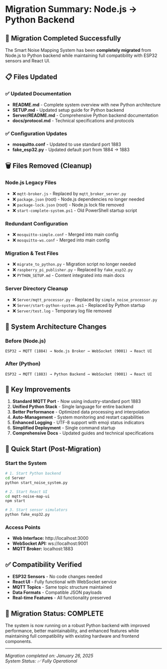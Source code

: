 # Migration Summary: Node.js → Python Backend

## 🎯 Migration Completed Successfully

The Smart Noise Mapping System has been **completely migrated** from Node.js to Python backend while maintaining full compatibility with ESP32 sensors and React UI.

## 📋 Files Updated

### ✅ Updated Documentation
- **README.md** - Complete system overview with new Python architecture
- **SETUP.md** - Updated setup guide for Python backend
- **Server/README.md** - Comprehensive Python backend documentation  
- **docs/protocol.md** - Technical specifications and protocols

### ✅ Configuration Updates
- **mosquitto.conf** - Updated to use standard port 1883
- **fake_esp32.py** - Updated default port from 1884 → 1883

## 🗑️ Files Removed (Cleanup)

### Node.js Legacy Files
- ❌ `mqtt-broker.js` - Replaced by `mqtt_broker_server.py`
- ❌ `package.json` (root) - Node.js dependencies no longer needed
- ❌ `package-lock.json` (root) - Node.js lock file removed
- ❌ `start-complete-system.ps1` - Old PowerShell startup script

### Redundant Configuration
- ❌ `mosquitto-simple.conf` - Merged into main config
- ❌ `mosquitto-ws.conf` - Merged into main config  

### Migration & Test Files
- ❌ `migrate_to_python.py` - Migration script no longer needed
- ❌ `raspberry_pi_publisher.py` - Replaced by `fake_esp32.py`
- ❌ `PYTHON_SETUP.md` - Content integrated into main docs

### Server Directory Cleanup  
- ❌ `Server/mqtt_processor.py` - Replaced by `simple_noise_processor.py`
- ❌ `Server/start-python-system.ps1` - Replaced by Python startup
- ❌ `Server/test.log` - Temporary log file removed

## 🔧 System Architecture Changes

### Before (Node.js)
```
ESP32 → MQTT (1884) → Node.js Broker → WebSocket (9001) → React UI
```

### After (Python) 
```
ESP32 → MQTT (1883) → Python Backend → WebSocket (9001) → React UI
```

## 🚀 Key Improvements

1. **Standard MQTT Port** - Now using industry-standard port 1883
2. **Unified Python Stack** - Single language for entire backend
3. **Better Performance** - Optimized data processing and interpolation
4. **Auto-Management** - System monitoring and restart capabilities
5. **Enhanced Logging** - UTF-8 support with emoji status indicators
6. **Simplified Deployment** - Single command startup
7. **Comprehensive Docs** - Updated guides and technical specifications

## 📖 Quick Start (Post-Migration)

### Start the System
```bash
# 1. Start Python backend
cd Server
python start_noise_system.py

# 2. Start React UI  
cd mqtt-noise-map-ui
npm start

# 3. Start sensor simulators
python fake_esp32.py
```

### Access Points
- **Web Interface:** http://localhost:3000
- **WebSocket API:** ws://localhost:9001
- **MQTT Broker:** localhost:1883

## ✅ Compatibility Verified

- **ESP32 Sensors** - No code changes needed
- **React UI** - Fully functional with WebSocket service
- **MQTT Topics** - Same topic structure maintained
- **Data Formats** - Compatible JSON payloads
- **Real-time Features** - All functionality preserved

## 🎉 Migration Status: **COMPLETE**

The system is now running on a robust Python backend with improved performance, better maintainability, and enhanced features while maintaining full compatibility with existing hardware and frontend components.

---

*Migration completed on: January 26, 2025*  
*System Status: ✅ Fully Operational*
